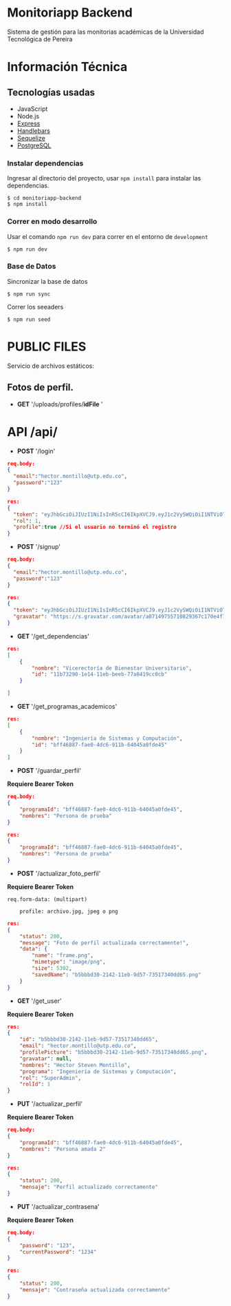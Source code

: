 # Monitoriapp Backend

Sistema de gestión para las monitorias académicas de la Universidad Tecnológica de Pereira

# Información Técnica

## Tecnologías usadas

- JavaScript
- Node.js
- [Express](https://expressjs.com/)
- [Handlebars](https://handlebarsjs.com)
- [Sequelize](https://sequelize.org/v3/)
- [PostgreSQL](https://www.postgresql.org/)

### Instalar dependencias

Ingresar al directorio del proyecto, usar `npm install` para instalar las dependencias.

```
$ cd monitoriapp-backend
$ npm install

```

### Correr en modo desarrollo

Usar el comando `npm run dev` para correr en el entorno de `development`

```
$ npm run dev
```

### Base de Datos

Sincronizar la base de datos

```
$ npm run sync
```

Correr los seeaders

```
$ npm run seed
```

# PUBLIC FILES

Servicio de archivos estáticos:

## Fotos de perfil.

- **GET** '/uploads/profiles/**idFile** '

# API /api/

- **POST** '/login'

```json
req.body:
{
  "email":"hector.montillo@utp.edu.co",
  "password":"123"
}
```

```json
res:
{
  "token": "eyJhbGciOiJIUzI1NiIsInR5cCI6IkpXVCJ9.eyJ1c2VySWQiOiI1NTViOTQxMC0xOGJlLTExZWItODNlNy0zZmM1NTEzNjg3MmQiLCJpYXQiOjE2MDM4NTA1ODF9.GKuZzMf81Y58oltg94FV24OYsjco-IfqsEvLT4i65jg",
  "rol": 1,
  "profile":true //Si el usuario no terminó el registro
}
```

- **POST** '/signup'

```json
req.body:
{
  "email":"hector.montillo@utp.edu.co",
  "password":"123"
}
```

```json
res:
{
  "token": "eyJhbGciOiJIUzI1NiIsInR5cCI6IkpXVCJ9.eyJ1c2VySWQiOiI1NTViOTQxMC0xOGJlLTExZWItODNlNy0zZmM1NTEzNjg3MmQiLCJpYXQiOjE2MDM4NTA1ODF9.GKuZzMf81Y58oltg94FV24OYsjco-IfqsEvLT4i65jg",
  "gravatar": "https://s.gravatar.com/avatar/a07149755710829367c170e4f7d8c427?s=100&r=g&d=retro"
}
```

- **GET** '/get_dependencias'

```json
res:
[
    {
        "nombre": "Vicerectoría de Bienestar Universitario",
        "id": "11b73290-1e14-11eb-beeb-77a8419cc0cb"
    }

]
```

- **GET** '/get_programas_academicos'

```json
res:
[
    {
        "nombre": "Ingeniería de Sistemas y Computación",
        "id": "bff46887-fae0-4dc6-911b-64045a0fde45"
    }
]
```

- **POST** '/guardar_perfil'

**Requiere Bearer Token**

```json
req.body:
{
    "programaId": "bff46887-fae0-4dc6-911b-64045a0fde45",
    "nombres": "Persona de prueba"
}
```

```json
res:
{
    "programaId": "bff46887-fae0-4dc6-911b-64045a0fde45",
    "nombres": "Persona de prueba"
}
```

- **POST** '/actualizar_foto_perfil'

**Requiere Bearer Token**

```
req.form-data: (multipart)

    profile: archivo.jpg, jpeg o png

```

```json
res:
{
    "status": 200,
    "message": "Foto de perfil actualizada correctamente!",
    "data": {
        "name": "frame.png",
        "mimetype": "image/png",
        "size": 5302,
        "savedName": "b5bbbd30-2142-11eb-9d57-73517340dd65.png"
    }
}
```

- **GET** '/get_user'

**Requiere Bearer Token**

```json
res:
{
    "id": "b5bbbd30-2142-11eb-9d57-73517340dd65",
    "email": "hector.montillo@utp.edu.co",
    "profilePicture": "b5bbbd30-2142-11eb-9d57-73517340dd65.png",
    "gravatar": null,
    "nombres": "Hector Steven Montillo",
    "programa": "Ingeniería de Sistemas y Computación",
    "rol": "SuperAdmin",
    "rolId": 1
}
```

- **PUT** '/actualizar_perfil'

**Requiere Bearer Token**

```json
req.body:
{
    "programaId": "bff46887-fae0-4dc6-911b-64045a0fde45",
    "nombres": "Persona amada 2"
}
```

```json
res:
{
    "status": 200,
    "mensaje": "Perfil actualizado correctamente"
}
```

- **PUT** '/actualizar_contrasena'

**Requiere Bearer Token**

```json
req.body:
{
    "password": "123",
    "currentPassword": "1234"
}
```

```json
res:
{
    "status": 200,
    "mensaje": "Contraseña actualizada correctamente"
}
```
